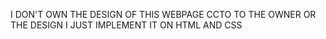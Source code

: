 I DON'T OWN THE DESIGN OF THIS WEBPAGE CCTO TO THE OWNER OR THE DESIGN I JUST IMPLEMENT IT ON HTML AND CSS
